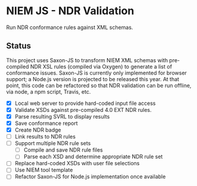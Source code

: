 
# NIEM JS - NDR Validation

Run NDR conformance rules against XML schemas.

## Status

This project uses Saxon-JS to transform NIEM XML schemas with pre-compiled NDR XSL rules (compiled via Oxygen) to generate a list of conformance issues.  Saxon-JS is currently only implemented for browser support; a Node.js version is projected to be released this year.  At that point, this code can be refactored so that NDR validation can be run offline, via node, a npm script, Travis, etc.

- [x] Local web server to provide hard-coded input file access
- [x] Validate XSDs against pre-compiled 4.0 EXT NDR rules.
- [x] Parse resulting SVRL to display results
- [x] Save conformance report
- [x] Create NDR badge
- [ ] Link results to NDR rules
- [ ] Support multiple NDR rule sets
  - [ ] Compile and save NDR rule files
  - [ ] Parse each XSD and determine appropriate NDR rule set
- [ ] Replace hard-coded XSDs with user file selections
- [ ] Use NIEM tool template
- [ ] Refactor Saxon-JS for Node.js implementation once available
